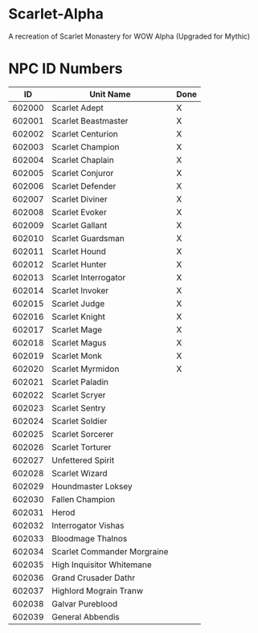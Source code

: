 # Scarlet-Alpha
A recreation of Scarlet Monastery for WOW Alpha (Upgraded for Mythic)


# NPC ID Numbers
| ID | Unit Name | Done |
| - | - | - |
| 602000 | Scarlet Adept | X |
| 602001 | Scarlet Beastmaster | X |
| 602002 | Scarlet Centurion | X |
| 602003 | Scarlet Champion | X |
| 602004 | Scarlet Chaplain | X |
| 602005 | Scarlet Conjuror | X |
| 602006 | Scarlet Defender | X |
| 602007 | Scarlet Diviner | X |
| 602008 | Scarlet Evoker | X |
| 602009 | Scarlet Gallant | X |
| 602010 | Scarlet Guardsman | X |
| 602011 | Scarlet Hound | X |
| 602012 | Scarlet Hunter | X |
| 602013 | Scarlet Interrogator | X |
| 602014 | Scarlet Invoker | X |
| 602015 | Scarlet Judge | X |
| 602016 | Scarlet Knight | X |
| 602017 | Scarlet Mage | X |
| 602018 | Scarlet Magus | X |
| 602019 | Scarlet Monk | X |
| 602020 | Scarlet Myrmidon | X |
| 602021 | Scarlet Paladin | |
| 602022 | Scarlet Scryer | |
| 602023 | Scarlet Sentry | |
| 602024 | Scarlet Soldier | |
| 602025 | Scarlet Sorcerer | |
| 602026 | Scarlet Torturer | |
| 602027 | Unfettered Spirit | |
| 602028 | Scarlet Wizard | |
| 602029 | Houndmaster Loksey | |
| 602030 | Fallen Champion | |
| 602031 | Herod | |
| 602032 | Interrogator Vishas | |
| 602033 | Bloodmage Thalnos | |
| 602034 | Scarlet Commander Morgraine | |
| 602035 | High Inquisitor Whitemane | |
| 602036 | Grand Crusader Dathr | |
| 602037 | Highlord Mograin Tranw | |
| 602038 | Galvar Pureblood | |
| 602039 | General Abbendis | |
